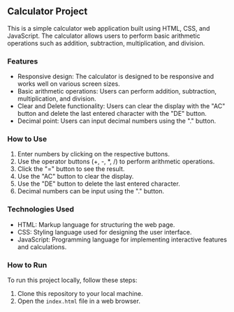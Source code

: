 ## Calculator Project

This is a simple calculator web application built using HTML, CSS, and JavaScript. The calculator allows users to perform basic arithmetic operations such as addition, subtraction, multiplication, and division.

### Features

- Responsive design: The calculator is designed to be responsive and works well on various screen sizes.
- Basic arithmetic operations: Users can perform addition, subtraction, multiplication, and division.
- Clear and Delete functionality: Users can clear the display with the "AC" button and delete the last entered character with the "DE" button.
- Decimal point: Users can input decimal numbers using the "." button.

### How to Use

1. Enter numbers by clicking on the respective buttons.
2. Use the operator buttons (+, -, *, /) to perform arithmetic operations.
3. Click the "=" button to see the result.
4. Use the "AC" button to clear the display.
5. Use the "DE" button to delete the last entered character.
6. Decimal numbers can be input using the "." button.

### Technologies Used

- HTML: Markup language for structuring the web page.
- CSS: Styling language used for designing the user interface.
- JavaScript: Programming language for implementing interactive features and calculations.

### How to Run

To run this project locally, follow these steps:

1. Clone this repository to your local machine.
2. Open the `index.html` file in a web browser.
